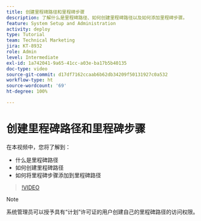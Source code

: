 ```yaml
---
title: 创建里程碑路径和里程碑步骤
description: 了解什么是里程碑路径、如何创建里程碑路径以及如何添加里程碑步骤。
feature: System Setup and Administration
activity: deploy
type: Tutorial
team: Technical Marketing
jira: KT-8932
role: Admin
level: Intermediate
exl-id: 1a742041-9a65-41cc-a03e-ba17b5b40135
doc-type: video
source-git-commit: d17df7162ccaab6b62db34209f50131927c0a532
workflow-type: ht
source-wordcount: '69'
ht-degree: 100%

---
```


# 创建里程碑路径和里程碑步骤

在本视频中，您将了解到：

* 什么是里程碑路径
* 如何创建里程碑路径
* 如何将里程碑步骤添加到里程碑路径

>[!VIDEO](https://video.tv.adobe.com/v/335204/?quality=12&learn=on&enablevpops)

>[!NOTE]
>
>系统管理员可以授予具有“计划”许可证的用户创建自己的里程碑路径的访问权限。
